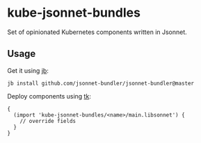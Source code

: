 # kube-jsonnet-bundles

Set of opinionated Kubernetes components written in Jsonnet.

## Usage

Get it using [jb](https://github.com/jsonnet-bundler/jsonnet-bundler):
```
jb install github.com/jsonnet-bundler/jsonnet-bundler@master
```

Deploy components using [tk](https://github.com/grafana/tanka):
```jsonnet
{
  (import 'kube-jsonnet-bundles/<name>/main.libsonnet') {
    // override fields
  }
}
```
